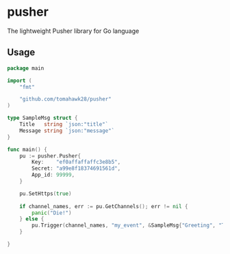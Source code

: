 pusher
======

The lightweight Pusher library for Go language

Usage
-----

```Go
package main

import (
	"fmt"

	"github.com/tomahawk28/pusher"
)

type SampleMsg struct {
	Title   string `json:"title"`
	Message string `json:"message"`
}

func main() {
	pu := pusher.Pusher{
		Key:    "ef0affaffaffc3e8b5",
		Secret: "a99e8f18374691561d",
		App_id: 99999,
	}

	pu.SetHttps(true)
	
	if channel_names, err := pu.GetChannels(); err != nil {
		panic("Die!")
	} else {
		pu.Trigger(channel_names, "my_event", &SampleMsg{"Greeting", "Thank you for waiting"})
	}

}
```
